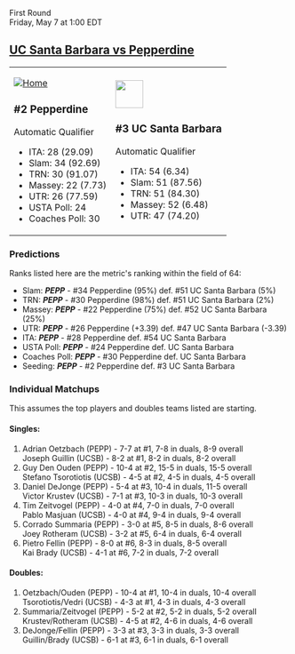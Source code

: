 First Round  
Friday, May 7 at 1:00 EDT
## [UC Santa Barbara vs Pepperdine](https://www.ncaa.com/game/5833380) 

<table><tr><td>  

[![Home](https://www.ncaa.com/sites/default/files/images/logos/schools/p/pepperdine.70.png)](../index.md)  

### #2 Pepperdine  

Automatic Qualifier  
- ITA: 28 (29.09)  
- Slam: 34 (92.69)  
- TRN: 30 (91.07)  
- Massey: 22 (7.73)  
- UTR: 26 (77.59)  
- USTA Poll: 24  
- Coaches Poll: 30  

</td><td>  

[<img src="https://www.ncaa.com/sites/default/files/images/logos/schools/u/uc-santa-barbara.70.png" width="50" height="50" />](../index.md)  

### #3 UC Santa Barbara  

Automatic Qualifier  
- ITA: 54 (6.34)  
- Slam: 51 (87.56)  
- TRN: 51 (84.30)  
- Massey: 52 (6.48)  
- UTR: 47 (74.20)  

</td></tr></table>  

### Predictions  

Ranks listed here are the metric's ranking within the field of 64:  
- Slam: ***PEPP*** - #34 Pepperdine (95%) def. #51 UC Santa Barbara (5%)  
- TRN: ***PEPP*** - #30 Pepperdine (98%) def. #51 UC Santa Barbara (2%)  
- Massey: ***PEPP*** - #22 Pepperdine (75%) def. #52 UC Santa Barbara (25%)  
- UTR: ***PEPP*** - #26 Pepperdine (+3.39) def. #47 UC Santa Barbara (-3.39)  
- ITA: ***PEPP*** - #28 Pepperdine def. #54 UC Santa Barbara  
- USTA Poll: ***PEPP*** - #24 Pepperdine def. UC Santa Barbara  
- Coaches Poll: ***PEPP*** - #30 Pepperdine def. UC Santa Barbara  
- Seeding: ***PEPP*** - #2 Pepperdine def. #3 UC Santa Barbara  

### Individual Matchups  

This assumes the top players and doubles teams listed are starting.  

#### Singles:  
1. Adrian Oetzbach (PEPP) - 7-7 at #1, 7-8 in duals, 8-9 overall  
   Joseph Guillin (UCSB) - 8-2 at #1, 8-2 in duals, 8-2 overall
2. Guy Den Ouden (PEPP) - 10-4 at #2, 15-5 in duals, 15-5 overall  
   Stefano Tsorotiotis (UCSB) - 4-5 at #2, 4-5 in duals, 4-5 overall
3. Daniel DeJonge (PEPP) - 5-4 at #3, 10-4 in duals, 11-5 overall  
   Victor Krustev (UCSB) - 7-1 at #3, 10-3 in duals, 10-3 overall
4. Tim Zeitvogel (PEPP) - 4-0 at #4, 7-0 in duals, 7-0 overall  
   Pablo Masjuan (UCSB) - 4-0 at #4, 9-4 in duals, 9-4 overall
5. Corrado Summaria (PEPP) - 3-0 at #5, 8-5 in duals, 8-6 overall  
   Joey Rotheram (UCSB) - 3-2 at #5, 6-4 in duals, 6-4 overall
6. Pietro Fellin (PEPP) - 8-0 at #6, 8-3 in duals, 8-5 overall  
   Kai Brady (UCSB) - 4-1 at #6, 7-2 in duals, 7-2 overall

#### Doubles:  
1. Oetzbach/Ouden (PEPP) - 10-4 at #1, 10-4 in duals, 10-4 overall  
   Tsorotiotis/Vedri (UCSB) - 4-3 at #1, 4-3 in duals, 4-3 overall
2. Summaria/Zeitvogel (PEPP) - 5-2 at #2, 5-2 in duals, 5-2 overall  
   Krustev/Rotheram (UCSB) - 4-5 at #2, 4-6 in duals, 4-6 overall
3. DeJonge/Fellin (PEPP) - 3-3 at #3, 3-3 in duals, 3-3 overall  
   Guillin/Brady (UCSB) - 6-1 at #3, 6-1 in duals, 6-1 overall